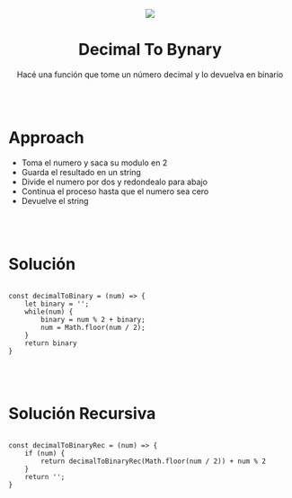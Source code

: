 


<p align='center'>
        <img src='https://static.wixstatic.com/media/85087f_0d84cbeaeb824fca8f7ff18d7c9eaafd~mv2.png/v1/fill/w_160,h_30,al_c,q_85,usm_0.66_1.00_0.01/Logo_completo_Color_1PNG.webp' </img>
</p>


<h1 align='center'>Decimal To Bynary</h1>

<div>
<p align='center'>Hacé una función que tome un número decimal y lo devuelva en binario</p>

<br/>
<br/>
<h1>Approach</h1>

- Toma el numero y saca su modulo en 2
- Guarda el resultado en un string
- Divide el numero por dos y redondealo para abajo
- Continua el proceso hasta que el numero sea cero
- Devuelve el string

<br/>
<br/>
<h1> Solución </h1>
<pre><code>
const decimalToBinary = (num) => {
    let binary = '';
    while(num) {
        binary = num % 2 + binary;
        num = Math.floor(num / 2);
    }
    return binary
}
</code></pre>
<br/>
<br/>
<h1> Solución Recursiva </h1>
<pre><code>
const decimalToBinaryRec = (num) => {
    if (num) {
        return decimalToBinaryRec(Math.floor(num / 2)) + num % 2
    }
    return '';
}
</code></pre>